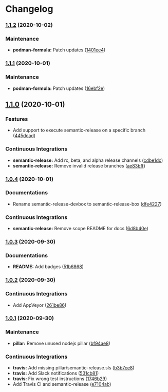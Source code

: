 # Changelog

### [1.1.2](https://github.com/extra2000/semantic-release-box/compare/v1.1.1...v1.1.2) (2020-10-02)


### Maintenance

* **podman-formula:** Patch updates ([1401ee4](https://github.com/extra2000/semantic-release-box/commit/1401ee473183f1080a5329cf47cf2bf42be61230))

### [1.1.1](https://github.com/extra2000/semantic-release-box/compare/v1.1.0...v1.1.1) (2020-10-01)


### Maintenance

* **podman-formula:** Patch updates ([16ebf2e](https://github.com/extra2000/semantic-release-box/commit/16ebf2ee02d7f22c80061d1e049996375e772b1c))

## [1.1.0](https://github.com/extra2000/semantic-release-box/compare/v1.0.4...v1.1.0) (2020-10-01)


### Features

* Add support to execute semantic-release on a specific branch ([445dcad](https://github.com/extra2000/semantic-release-box/commit/445dcade1f078d9ac7bc19a648b5b9f5684abf3a))


### Continuous Integrations

* **semantic-release:** Add rc, beta, and alpha release channels ([cdbe1dc](https://github.com/extra2000/semantic-release-box/commit/cdbe1dc6cc980d2a747416e1f13ae460b210bf9a))
* **semantic-release:** Remove invalid release branches ([ae83bff](https://github.com/extra2000/semantic-release-box/commit/ae83bff2fa001eeebb652d58d3f8b851b5e048e1))

### [1.0.4](https://github.com/extra2000/semantic-release-box/compare/v1.0.3...v1.0.4) (2020-10-01)


### Documentations

* Rename semantic-release-devbox to semantic-release-box ([dfe4227](https://github.com/extra2000/semantic-release-box/commit/dfe422780a52aed6b2dc262554f3eff4885ae474))


### Continuous Integrations

* **semantic-release:** Remove scope README for docs ([6d8b40e](https://github.com/extra2000/semantic-release-box/commit/6d8b40e75c5456486a5fa049657e2f0526edd770))

### [1.0.3](https://github.com/extra2000/semantic-release-box/compare/v1.0.2...v1.0.3) (2020-09-30)


### Documentations

* **README:** Add badges ([51b6868](https://github.com/extra2000/semantic-release-box/commit/51b6868b136e7dcc514f419086774babc5053659))

### [1.0.2](https://github.com/extra2000/semantic-release-box/compare/v1.0.1...v1.0.2) (2020-09-30)


### Continuous Integrations

* Add AppVeyor ([261be86](https://github.com/extra2000/semantic-release-box/commit/261be86fc7d257fac7a514e7c6e2099d3e31b9ac))

### [1.0.1](https://github.com/extra2000/semantic-release-box/compare/v1.0.0...v1.0.1) (2020-09-30)


### Maintenance

* **pillar:** Remove unused nodejs pillar ([bf94ae8](https://github.com/extra2000/semantic-release-box/commit/bf94ae8dbe8a127b658568d4ec92c3047df31323))


### Continuous Integrations

* **travis:** Add missing pillar/semantic-release.sls ([b3b7ce8](https://github.com/extra2000/semantic-release-box/commit/b3b7ce889fa78cacc85367f45c2637c077949de5))
* **travis:** Add Slack notifications ([531cb81](https://github.com/extra2000/semantic-release-box/commit/531cb8116d40a3a5bcc4ef4d6f340f9df5f925a3))
* **travis:** Fix wrong test instructions ([1746b29](https://github.com/extra2000/semantic-release-box/commit/1746b29624e0ac95d4eb154e0c546ceb1934d965))
* Add Travis CI and semantic-release ([e7104ab](https://github.com/extra2000/semantic-release-box/commit/e7104ab3635d29aa8117061094500f39f2f0cfc1))
